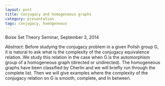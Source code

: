 ```yaml
---
layout: post
title: Conjugacy and homogeneous graphs
category: presentation
tags: conjugacy, homogeneous
---
```


Boise Set Theory Seminar, September 3, 2014<!--more-->

*Abstract*: Before studying the conjugacy problem in a given Polish group G, it is natural to ask what is the complexity of the conjugacy equivalence relation. We study this relation in the case when G is the automorphism group of a homogeneous graph (directed or undirected). The homogeneous graphs have been classified by Cherlin and we will briefly run through the complete list. Then we will give examples where the complexity of the conjugacy relation on G is smooth, complete, and in between.
